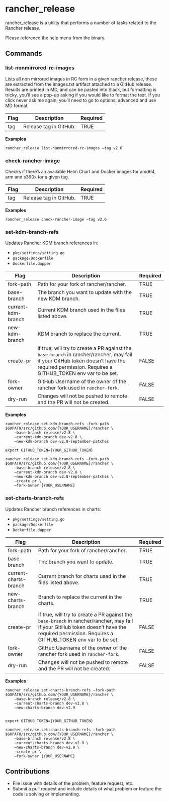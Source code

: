 # rancher_release

rancher_release is a utility that performs a number of tasks related to the Rancher release.

Please reference the help menu from the binary.

## Commands

### list-nonmirrored-rc-images

Lists all non mirrored images in RC form in a given rancher release, these are extracted from the images.txt artifact attached to a GitHub release.  
Results are printed in MD, and can be pasted into Slack, but formatting is tricky, you’ll see a pop-up asking if you would like to format the text. If you click never ask me again, you’ll need to go to options, advanced and use MD format.

| **Flag** | **Description**        | **Required** |
| -------- | ---------------------- | ------------ |
| tag      | Release tag in GitHub. | TRUE         |

**Examples**

```
rancher_release list-nonmirrored-rc-images —tag v2.6
```

### check-rancher-image

Checks if there’s an available Helm Chart and Docker images for amd64, arm and s390x for a given tag.

| **Flag** | **Description**        | **Required** |
| -------- | ---------------------- | ------------ |
| tag      | Release tag in GitHub. | TRUE         |

**Examples**

```
rancher_release check-rancher-image —tag v2.6
```

### set-kdm-branch-refs

Updates Rancher KDM branch references in:

- `pkg/settings/setting.go`
- `package/Dockerfile`
- `Dockerfile.dapper`

| **Flag**           | **Description**                                                                                                                                                                               | **Required** |
| ------------------ | --------------------------------------------------------------------------------------------------------------------------------------------------------------------------------------------- | ------------ |
| fork-path          | Path for your fork of rancher/rancher.                                                                                                                                                        | TRUE         |
| base-branch        | The branch you want to update with the new KDM branch.                                                                                                                                        | TRUE         |
| current-kdm-branch | Current KDM branch used in the files listed above.                                                                                                                                            | TRUE         |
| new-kdm-branch     | KDM branch to replace the current.                                                                                                                                                            | TRUE         |
| create-pr          | if true, will try to create a PR against the `base-branch` in rancher/rancher, may fail if your GitHub token doesn’t have the required permission. Requires a GITHUB_TOKEN env var to be set. | FALSE        |
| fork-owner         | GitHub Username of the owner of the rancher fork used in `rancher-fork`.                                                                                                                      | FALSE        |
| dry-run            | Changes will not be pushed to remote and the PR will not be created.                                                                                                                          | FALSE        |

**Examples**

```
rancher_release set-kdm-branch-refs —fork-path $GOPATH/src/github.com/{YOUR_USERNAME}/rancher \
    —base-branch release/v2.8 \
    —current-kdm-branch dev-v2.8 \
    —new-kdm-branch dev-v2.8-september-patches
```

```
export GITHUB_TOKEN={YOUR_GITHUB_TOKEN}

rancher_release set-kdm-branch-refs —fork-path $GOPATH/src/github.com/{YOUR_USERNAME}/rancher \
    —base-branch release/v2.8 \
    —current-kdm-branch dev-v2.8 \
    —new-kdm-branch dev-v2.8-september-patches \
    —create-pr \
    —fork-owner {YOUR_USERNAME}
```

### set-charts-branch-refs

Updates Rancher branch references in charts:

- `pkg/settings/setting.go`
- `package/Dockerfile`
- `Dockerfile.dapper`

| **Flag**              | **Description**                                                                                                                                                                               | **Required** |
| --------------------- | --------------------------------------------------------------------------------------------------------------------------------------------------------------------------------------------- | ------------ |
| fork-path             | Path for your fork of rancher/rancher.                                                                                                                                                        | TRUE         |
| base-branch           | The branch you want to update.                                                                                                                                                                | TRUE         |
| current-charts-branch | Current branch for charts used in the files listed above.                                                                                                                                     | TRUE         |
| new-charts-branch     | Branch to replace the current in the charts.                                                                                                                                                  | TRUE         |
| create-pr             | if true, will try to create a PR against the `base-branch` in rancher/rancher, may fail if your GitHub token doesn’t have the required permission. Requires a GITHUB_TOKEN env var to be set. | FALSE        |
| fork-owner            | GitHub Username of the owner of the rancher fork used in `rancher-fork`.                                                                                                                      | FALSE        |
| dry-run               | Changes will not be pushed to remote and the PR will not be created.                                                                                                                          | FALSE        |

**Examples**

```
rancher_release set-charts-branch-refs —fork-path $GOPATH/src/github.com/{YOUR_USERNAME}/rancher \
    —base-branch release/v2.8 \
    —current-charts-branch dev-v2.8 \
    —new-charts-branch dev-v2.9
```

```

export GITHUB_TOKEN={YOUR_GITHUB_TOKEN}

rancher_release set-charts-branch-refs —fork-path $GOPATH/src/github.com/{YOUR_USERNAME}/rancher \
    —base-branch release/v2.8 \
    —current-charts-branch dev-v2.8 \
    —new-charts-branch dev-v2.9 \
    —create-pr \
    —fork-owner {YOUR_USERNAME}
```

## Contributions

- File Issue with details of the problem, feature request, etc.
- Submit a pull request and include details of what problem or feature the code is solving or implementing.
